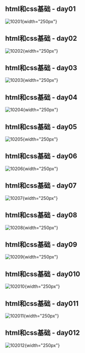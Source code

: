 ## html和css基础 - day01
![10201](./images/10-20/1.png){width="250px"}

## html和css基础 - day02
![10202](./images/10-20/2.png){width="250px"}

## html和css基础 - day03
![10203](./images/10-20/3.png){width="250px"}

## html和css基础 - day04
![10204](./images/10-20/4.png){width="250px"}

## html和css基础 - day05
![10205](./images/10-20/5.png){width="250px"}

## html和css基础 - day06
![10206](./images/10-20/6.png){width="250px"}

## html和css基础 - day07
![10207](./images/10-20/7.png){width="250px"}

## html和css基础 - day08
![10208](./images/10-20/8.png){width="250px"}

## html和css基础 - day09
![10209](./images/10-20/9.png){width="250px"}

## html和css基础 - day010
![102010](./images/10-20/10.png){width="250px"}

## html和css基础 - day011
![102011](./images/10-20/11.png){width="250px"}

## html和css基础 - day012
![102012](./images/10-20/12.png){width="250px"}